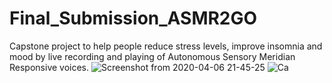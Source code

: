 # Final_Submission_ASMR2GO
Capstone project to help people reduce stress levels, improve insomnia and mood by live recording and playing of Autonomous Sensory Meridian Responsive voices.
![Screenshot from 2020-04-06 21-45-25](https://user-images.githubusercontent.com/55197733/78623924-798c9b80-7856-11ea-9dab-3bd0fbc6c02c.png)
![Ca](https://user-images.githubusercontent.com/55197733/78629604-8bc20600-7865-11ea-82aa-55ca1d89b9c1.PNG)
